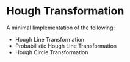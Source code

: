 # Hough Transformation

A minimal Iimplementation of the following:

- Hough Line Transformation
- Probabilistic Hough Line Transformation
- Hough Circle Transformation